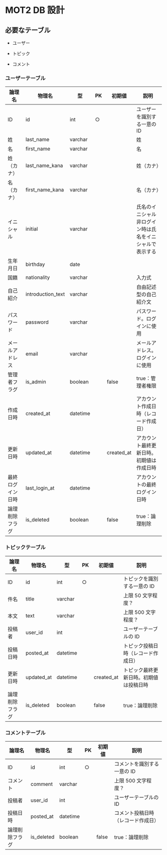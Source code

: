 # MOT2 DB 設計

## 必要なテーブル

- ユーザー

- トピック

- コメント

### ユーザーテーブル

| 論理名           | 物理名            | 型       | PK   | 初期値     | 説明                                                         |
| ---------------- | ----------------- | -------- | ---- | ---------- | ------------------------------------------------------------ |
| ID               | id                | int      | ○    |            | ユーザーを識別する一意の ID                                  |
| 姓               | last_name         | varchar  |      |            | 姓                                                           |
| 名               | first_name        | varchar  |      |            | 名                                                           |
| 姓（カナ）       | last_name_kana    | varchar  |      |            | 姓（カナ）                                                   |
| 名（カナ）       | first_name_kana   | varchar  |      |            | 名（カナ）                                                   |
| イニシャル       | initial           | varchar  |      |            | 氏名のイニシャル<br /> 非ログイン時は氏名をイニシャルで表示する |
| 生年月日         | birthday          | date     |      |            |                                                              |
| 国籍             | nationality       | varchar  |      |            | 入力式                                                       |
| 自己紹介         | introduction_text | varchar  |      |            | 自由記述型の自己紹介文                                       |
| パスワード       | password          | varchar  |      |            | パスワード。ログインに使用                                   |
| メールアドレス   | email             | varchar  |      |            | メールアドレス。ログインに使用                               |
| 管理者フラグ     | is_admin          | boolean  |      | false      | true：管理者権限                                             |
| 作成日時         | created_at        | datetime |      |            | アカウント作成日時（レコード作成日）                         |
| 更新日時         | updated_at        | datetime |      | created_at | アカウント最終更新日時。初期値は作成日時                     |
| 最終ログイン日時 | last_login_at     | datetime |      |            | アカウントの最終ログイン日時                                 |
| 論理削除フラグ   | is_deleted        | boolean  |      | false      | true：論理削除                                               |

### トピックテーブル

| 論理名         | 物理名     | 型       | PK  | 初期値     | 説明                                   |
| -------------- | ---------- | -------- | --- | ---------- | -------------------------------------- |
| ID             | id         | int      | ○   |            | トピックを識別する一意の ID            |
| 件名           | title      | varchar  |     |            | 上限 50 文字程度？                     |
| 本文           | text       | varchar  |     |            | 上限 500 文字程度？                    |
| 投稿者         | user_id    | int      |     |            | ユーザーテーブルの ID                  |
| 投稿日時       | posted_at  | datetime |     |            | トピック投稿日時（レコード作成日）     |
| 更新日時       | updated_at | datetime |     | created_at | トピック最終更新日時。初期値は投稿日時 |
| 論理削除フラグ | is_deleted | boolean  |     | false      | true：論理削除                         |

### コメントテーブル

| 論理名         | 物理名     | 型       | PK  | 初期値 | 説明                               |
| -------------- | ---------- | -------- | --- | ------ | ---------------------------------- |
| ID             | id         | int      | ○   |        | コメントを識別する一意の ID        |
| コメント       | comment    | varchar  |     |        | 上限 500 文字程度？                |
| 投稿者         | user_id    | int      |     |        | ユーザーテーブルの ID              |
| 投稿日時       | posted_at  | datetime |     |        | コメント投稿日時（レコード作成日） |
| 論理削除フラグ | is_deleted | boolean  |     | false  | true：論理削除                     |

